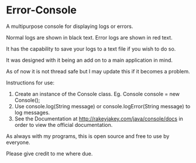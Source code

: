 Error-Console
=============

A multipurpose console for displaying logs or errors. 

Normal logs are shown in black text.
Error logs are shown in red text.

It has the capability to save your logs to a text file if you wish to do so.

It was designed with it being an add on to a main application in mind.

As of now it is not thread safe but I may update this if it becomes a problem.


Instructions for use:

1. Create an instance of the Console class. Eg. Console console = new Console();
2. Use console.log(String message) or console.logError(String message) to log messages.
3. See the Documentation at http://rakeyjakey.com/java/console/docs in order to view the official documentation.

As always with my programs, this is open source and free to use by everyone. 

Please give credit to me where due.
